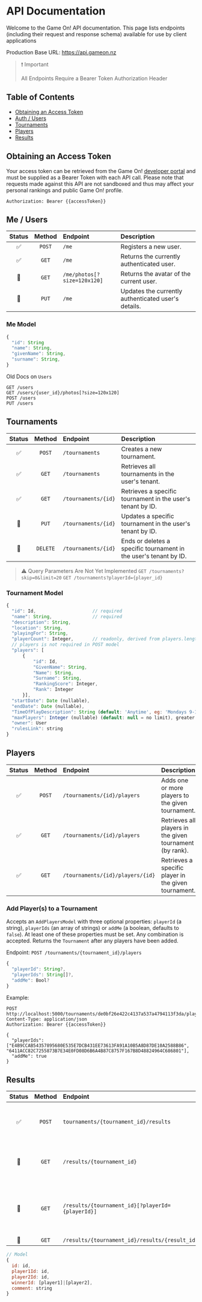 # API Documentation

Welcome to the Game On! API documentation. This page lists endpoints (including their request and response schema) available for use by client applications

Production Base URL: <https://api.gameon.nz>

> ❗ Important
>
> All Endpoints Require a Bearer Token Authorization Header

## Table of Contents

- [Obtaining an Access Token](#obtaining-an-access-token)
- [Auth / Users](#me--users)
- [Tournaments](#tournaments)
- [Players](#players)
- [Results](#resuls)

## Obtaining an Access Token

Your access token can be retrieved from the Game On! [developer portal](https://gameon.nz/developer) and must be supplied as a Bearer Token with each API call. Please note that requests made against this API are not sandboxed and thus may affect your personal rankings and public Game On! profile.

```http
Authorization: Bearer {{accessToken}}
```

## Me / Users

| Status | Method | Endpoint | Description  |
|:----:|:----:|:-----|:--------|
| ✅ | `POST` | `/me`   | Registers a new user. |
| ✅ | `GET` |`/me`   | Returns the currently authenticated user.  |
| 🔴 | `GET` |`/me/photos[?size=120x120]`   | Returns the avatar of the current user.  |
| 🔴 | `PUT` |`/me`   | Updates the currently authenticated user's details.  |

### Me Model

```javascript
{
  "id": String
  "name": String,
  "givenName": String,
  "surname": String,
}
```

Old Docs on `Users`

```http
GET /users
GET /users/{user_id}/photos[?size=120x120]
POST /users
PUT /users
```

## Tournaments

| Status | Method | Endpoint | Description  |
|:----:|:----:|:-----|:--------|
| ✅ | `POST` |`/tournaments`   | Creates a new tournament. |
| ✅ | `GET` |`/tournaments`   | Retrieves all tournaments in the user's tenant. |
| ✅ | `GET` |`/tournaments/{id}`   | Retrieves a specific tournament in the user's tenant by ID. |
| 🔴 | `PUT` |`/tournaments/{id}`   | Updates a specific tournament in the user's tenant by ID. |
| 🔴 | `DELETE` |`/tournaments/{id}`   | Ends or deletes a specific tournament in the user's tenant by ID. |

> ⚠️ Query Parameters Are Not Yet Implemented
> `GET /tournaments?skip=0&limit=20`
> `GET /tournaments?playerId={player_id}`

### Tournament Model

```javascript
{
  "id": Id,                     // required
  "name": String,               // required
  "description": String,
  "location": String,
  "playingFor": String,
  "playerCount": Integer,       // readonly, derived from players.length
  // players is not required in POST model
  "players": [
      {
          "id": Id,
          "GivenName": String,
          "Name": String,
          "Surname": String,
          "RankingScore": Integer,
          "Rank": Integer
      }],
  "startDate": Date (nullable),
  "endDate": Date (nullable),
  "TimeOfPlayDescription": String (default: 'Anytime', eg: 'Mondays 9-10am'),
  "maxPlayers": Integer (nullable) (default: null = no limit), greater than 1 is valid
  "owner": User
  "rulesLink": string
}
```

## Players

| Status | Method | Endpoint | Description  |
|:----:|:----:|:-----|:--------|
| ✅ |`POST` |`/tournaments/{id}/players`   | Adds one or more players to the given tournament. |
| ✅ | `GET`|`/tournaments/{id}/players`   | Retrieves all players in the given tournament (by rank). |
| ✅ | `GET`|`/tournaments/{id}/players/{id}`   | Retrieves a specific player in the given tournament. |

### Add Player(s) to a Tournament

Accepts an `AddPlayersModel` with three optional properties: `playerId` (a string), `playerIds` (an array of strings) or `addMe` (a boolean, defaults to `false`). At least one of these properties must be set. Any combination is accepted. Returns the `Tournament` after any players have been added.

Endpoint: `POST /tournaments/{tournament_id}/players`

```javascript
{
  "playerId": String?,
  "playerIds": String[]?,
  "addMe": Bool?
}
```

Example:

```http
POST http://localhost:5000/tournaments/de0bf26e422c4137a537a4794113f3da/players
Content-Type: application/json
Authorization: Bearer {{accessToken}}

{
  "playerIds": ["E4B9CCAB54357895680E535E7DCB431EE73613FA91A10B5A8D87DE10A2588B86", "6411ACC82C7255873B7E34E0FD08D6B6A4B87C8757F167B8D48824964C686801"],
  "addMe": true
}
```

## Results

| Status | Method | Endpoint | Description  |
|:----:|:----:|:-----|:--------|
| ✅ |`POST` |`tournaments/{tournament_id}/results`   | Submits a new score for a given tournament ID. |
| 🔴 |`GET` |`/results/{tournament_id}`   | Retrieves all scores for a given tournament ID. |
| 🔴 | `GET` | `/results/{tournament_id}[?playerId={playerId}]` | Get all results for a Tournament with optional `playerId` filter |
| 🔴 | `GET` | `/results/{tournament_id}/results/{result_id}` | Get a result |

```javascript
// Model
{
  id: id,
  player1Id: id,
  player2Id: id,
  winnerId: [player1]|[player2],
  comment: string
}
```
